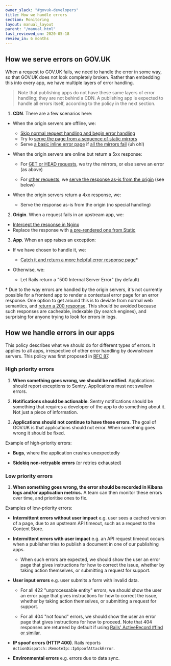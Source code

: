 ```yaml
---
owner_slack: "#govuk-developers"
title: How we handle errors
section: Monitoring
layout: manual_layout
parent: "/manual.html"
last_reviewed_on: 2020-05-18
review_in: 6 months
---
```


## How we serve errors on GOV.UK

When a request to GOV.UK fails, we need to handle the error in some way, so that GOV.UK does not look completely broken. Rather than embedding this into every app, we have multiple layers of error handling.

> Note that publishing apps do not have these same layers of error handling; they are not behind a CDN. A publishing app is expected to handle all errors itself, according to the policy in the next section.

1. **CDN**. There are a few scenarios here:

  - When the origin servers are offline, we:

      - [Skip normal request handling and begin error handling](https://varnish-cache.org/docs/trunk/users-guide/vcl-built-in-subs.html#vcl-backend-error)
      - Try to [serve the page from a sequence of static mirrors](https://github.com/alphagov/govuk-cdn-config/blob/d77313abdb5098e2b350de7a0992375e50ff03a3/vcl_templates/www.vcl.erb#L274)
      - Serve [a basic inline error page](https://github.com/alphagov/govuk-cdn-config/blob/d77313abdb5098e2b350de7a0992375e50ff03a3/vcl_templates/www.vcl.erb#L531) if [all the mirrors fail](https://github.com/alphagov/govuk-cdn-config/blob/d77313abdb5098e2b350de7a0992375e50ff03a3/vcl_templates/www.vcl.erb#L363) (uh oh!)

  - When the origin servers are online but return a 5xx response:

    - For [GET or HEAD requests](https://github.com/alphagov/govuk-cdn-config/blob/d77313abdb5098e2b350de7a0992375e50ff03a3/vcl_templates/www.vcl.erb#L339), we try the mirrors, or else serve an error (as above)

    - For [other requests](https://github.com/alphagov/govuk-cdn-config/blob/d77313abdb5098e2b350de7a0992375e50ff03a3/vcl_templates/www.vcl.erb#L367), we [serve the response as-is from the origin](https://github.com/alphagov/govuk-cdn-config/blob/d77313abdb5098e2b350de7a0992375e50ff03a3/vcl_templates/www.vcl.erb#L374) (see below)

  - When the origin servers return a 4xx response, we:
      - Serve the response as-is from the origin (no special handling)

2. **Origin**. When a request fails in an upstream app, we:

  - [Intercept the response in Nginx](https://github.com/alphagov/govuk-puppet/blob/7dafec7cccd8308ec90c28835de70243d79b323b/modules/router/templates/router_include.conf.erb#L81)
  - Replace the response with [a pre-rendered one from Static](https://github.com/alphagov/govuk-puppet/blob/7dafec7cccd8308ec90c28835de70243d79b323b/modules/router/manifests/errorpage.pp#L14)

3. **App**. When an app raises an exception:

  - If we have chosen to handle it, we:
    - [Catch it and return a more helpful error response page](https://github.com/alphagov/email-alert-frontend/blob/a2bd35b5b17b7da40cd43df9c2756b564597b66e/app/controllers/application_controller.rb#L10)\*

  - Otherwise, we:
    - Let Rails return a "500 Internal Server Error" (by default)

\* Due to the way errors are handled by the origin servers, it's not currently possible for a frontend app to render a contextual error page for an error response. One option to get around this is to deviate from normal web semantics, and [return a 200 response](https://github.com/alphagov/email-alert-frontend/blob/a2bd35b5b17b7da40cd43df9c2756b564597b66e/app/controllers/email_alert_signups_controller.rb#L10). This should be avoided because such responses are cacheable, indexable (by search engines), and surprising for anyone trying to look for errors in logs.


## How we handle errors in our apps

This policy describes what we should do for different types of errors. It applies to all apps, irrespective of other error handling by downstream servers. This policy was first proposed in [RFC 87](https://github.com/alphagov/govuk-rfcs/blob/master/rfc-087-dealing-with-errors.md).

### High priority errors

1. **When something goes wrong, we should be notified**. Applications should report exceptions to Sentry. Applications must not swallow errors.

1. **Notifications should be actionable**. Sentry notifications should be something that requires a developer of the app to do something about it. Not just a piece of information.

1. **Applications should not continue to have these errors**. The goal of GOV.UK is that applications should not error. When something goes wrong it should be fixed.

Example of high-priority errors:

- **Bugs**, where the application crashes unexpectedly

- **Sidekiq non-retryable errors** (or retries exhausted)

### Low priority errors

1. **When something goes wrong, the error should be recorded in Kibana logs and/or application metrics.** A team can then monitor these errors over time, and prioritise ones to fix.

Examples of low-priority errors:

- **Intermittent errors without user impact** e.g. user sees a cached version of a page, due to an upstream API timeout, such as a request to the Content Store.

- **Intermittent errors with user impact** e.g. an API request timeout occurs when a publisher tries to publish a document in one of our publishing apps.

  - When such errors are expected, we should show the user an error page that gives instructions for how to correct the issue, whether by taking action themselves, or submitting a request for support.

- **User input errors** e.g. user submits a form with invalid data.

  - For all 422 "unprocessable entity" errors, we should show the user an error page that gives instructions for how to correct the issue, whether by taking action themselves, or submitting a request for support.

  - For all 404 "not found" errors, we should show the user an error page that gives instructions for how to proceed. Note that 404 responses are returned by default if using [Rails' ActiveRecord #find or similar](https://stackoverflow.com/questions/27925282/activerecordrecordnotfound-raises-404-instead-of-500).

- **IP spoof errors (HTTP 400)**. Rails reports `ActionDispatch::RemoteIp::IpSpoofAttackError`.

- **Environmental errors** e.g. errors due to data sync.

